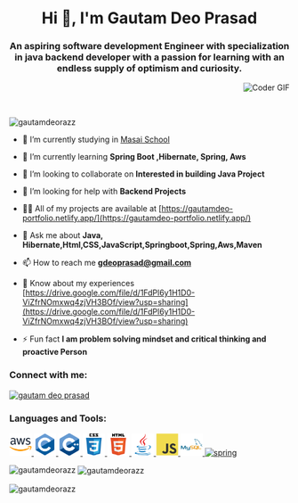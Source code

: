 

<h1 align="center">Hi 👋, I'm Gautam Deo Prasad</h1>
<h3 align="center">An aspiring software development Engineer with specialization in java backend developer with a passion for learning with an endless supply of optimism and curiosity.</h3>
<p align="right"> <img alt="Coder GIF" height=300 width=550 src="https://cdn.dribbble.com/users/926537/screenshots/4502924/python-2.gif" /></p>
<br>

<p align="left"> <img src="https://komarev.com/ghpvc/?username=gautamdeorazz&label=Profile%20views&color=0e75b6&style=flat" alt="gautamdeorazz" /> </p>



- 🔭 I’m currently studying in [Masai School](https://github.com/masai-course/Gautam_fw18_1120)

- 🌱 I’m currently learning **Spring Boot ,Hibernate, Spring, Aws**

- 👯 I’m looking to collaborate on **Interested in building Java Project**

- 🤝 I’m looking for help with **Backend Projects**

- 👨‍💻 All of my projects are available at [https://gautamdeo-portfolio.netlify.app/](https://gautamdeo-portfolio.netlify.app/)

- 💬 Ask me about **Java, Hibernate,Html,CSS,JavaScript,Springboot,Spring,Aws,Maven**

- 📫 How to reach me **gdeoprasad@gmail.com**

- 📄 Know about my experiences [https://drive.google.com/file/d/1FdPl6y1H1D0-ViZfrNOmxwq4zjVH3BOf/view?usp=sharing](https://drive.google.com/file/d/1FdPl6y1H1D0-ViZfrNOmxwq4zjVH3BOf/view?usp=sharing)

- ⚡ Fun fact **I am problem solving mindset and critical thinking and proactive Person**

<h3 align="left">Connect with me:</h3>
<p align="left">
<a href="https://linkedin.com/in/gautam deo prasad" target="blank"><img align="center" src="https://raw.githubusercontent.com/rahuldkjain/github-profile-readme-generator/master/src/images/icons/Social/linked-in-alt.svg" alt="gautam deo prasad" height="30" width="40" /></a>
</p>

<h3 align="left">Languages and Tools:</h3>
<p align="left"> <a href="https://aws.amazon.com" target="_blank" rel="noreferrer"> <img src="https://raw.githubusercontent.com/devicons/devicon/master/icons/amazonwebservices/amazonwebservices-original-wordmark.svg" alt="aws" width="40" height="40"/> </a> <a href="https://www.cprogramming.com/" target="_blank" rel="noreferrer"> <img src="https://raw.githubusercontent.com/devicons/devicon/master/icons/c/c-original.svg" alt="c" width="40" height="40"/> </a> <a href="https://www.w3schools.com/cpp/" target="_blank" rel="noreferrer"> <img src="https://raw.githubusercontent.com/devicons/devicon/master/icons/cplusplus/cplusplus-original.svg" alt="cplusplus" width="40" height="40"/> </a> <a href="https://www.w3schools.com/css/" target="_blank" rel="noreferrer"> <img src="https://raw.githubusercontent.com/devicons/devicon/master/icons/css3/css3-original-wordmark.svg" alt="css3" width="40" height="40"/> </a> <a href="https://www.w3.org/html/" target="_blank" rel="noreferrer"> <img src="https://raw.githubusercontent.com/devicons/devicon/master/icons/html5/html5-original-wordmark.svg" alt="html5" width="40" height="40"/> </a> <a href="https://www.java.com" target="_blank" rel="noreferrer"> <img src="https://raw.githubusercontent.com/devicons/devicon/master/icons/java/java-original.svg" alt="java" width="40" height="40"/> </a> <a href="https://developer.mozilla.org/en-US/docs/Web/JavaScript" target="_blank" rel="noreferrer"> <img src="https://raw.githubusercontent.com/devicons/devicon/master/icons/javascript/javascript-original.svg" alt="javascript" width="40" height="40"/> </a> <a href="https://www.mysql.com/" target="_blank" rel="noreferrer"> <img src="https://raw.githubusercontent.com/devicons/devicon/master/icons/mysql/mysql-original-wordmark.svg" alt="mysql" width="40" height="40"/> </a> <a href="https://spring.io/" target="_blank" rel="noreferrer"> <img src="https://www.vectorlogo.zone/logos/springio/springio-icon.svg" alt="spring" width="40" height="40"/> </a> </p>

<p><img align="left" src="https://github-readme-stats.vercel.app/api/top-langs?username=gautamdeorazz&show_icons=true&locale=en&layout=compact" alt="gautamdeorazz" /></p>

<p>&nbsp;<img align="center" src="https://github-readme-stats.vercel.app/api?username=gautamdeorazz&show_icons=true&locale=en" alt="gautamdeorazz" /></p>

<p><img align="center" src="https://github-readme-streak-stats.herokuapp.com/?user=gautamdeorazz&" alt="gautamdeorazz" /></p>
